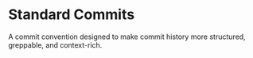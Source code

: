 # Standard Commits

A commit convention designed to make commit history more structured, greppable, and context-rich.

